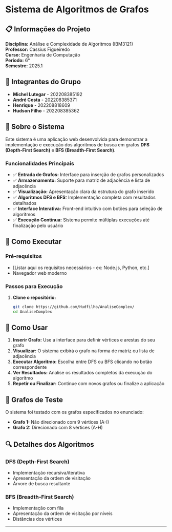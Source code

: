 # Sistema de Algoritmos de Grafos

## 📋 Informações do Projeto

**Disciplina:** Análise e Complexidade de Algoritmos (IBM3121)  
**Professor:** Cassius Figueiredo  
**Curso:** Engenharia de Computação  
**Período:** 6°  
**Semestre:** 2025.1

## 👥 Integrantes do Grupo

- **Michel Lutegar** - 202208385192
- **André Costa** - 202208385371  
- **Henrique** - 202208818609
- **Hudson Filho** - 202208385362

## 📖 Sobre o Sistema

Este sistema é uma aplicação web desenvolvida para demonstrar a implementação e execução dos algoritmos de busca em grafos **DFS (Depth-First Search)** e **BFS (Breadth-First Search)**. 

### Funcionalidades Principais

- ✅ **Entrada de Grafos:** Interface para inserção de grafos personalizados
- ✅ **Armazenamento:** Suporte para matriz de adjacência e lista de adjacência
- ✅ **Visualização:** Apresentação clara da estrutura do grafo inserido
- ✅ **Algoritmos DFS e BFS:** Implementação completa com resultados detalhados
- ✅ **Interface Interativa:** Front-end intuitivo com botões para seleção de algoritmos
- ✅ **Execução Contínua:** Sistema permite múltiplas execuções até finalização pelo usuário

## 🚀 Como Executar

### Pré-requisitos
- [Listar aqui os requisitos necessários - ex: Node.js, Python, etc.]
- Navegador web moderno

### Passos para Execução

1. **Clone o repositório:**
   ```bash
   git clone https://github.com/Hudfilho/AnaliseComplex/
   cd AnaliseComplex
   ```
<!-- 
2. **Instale as dependências:**
   ```bash
   [Comando de instalação - ex: npm install, pip install -r requirements.txt]
   ```

3. **Execute a aplicação:**
   ```bash
   [Comando para executar - ex: npm start, python app.py]
   ```

4. **Acesse no navegador:**
   ```
   http://localhost:[PORTA]
   ```
-->

## 🎯 Como Usar

1. **Inserir Grafo:** Use a interface para definir vértices e arestas do seu grafo
2. **Visualizar:** O sistema exibirá o grafo na forma de matriz ou lista de adjacência
3. **Executar Algoritmo:** Escolha entre DFS ou BFS clicando no botão correspondente
4. **Ver Resultados:** Analise os resultados completos da execução do algoritmo
5. **Repetir ou Finalizar:** Continue com novos grafos ou finalize a aplicação

## 🧪 Grafos de Teste

O sistema foi testado com os grafos especificados no enunciado:
- **Grafo 1:** Não direcionado com 9 vértices (A-I)
- **Grafo 2:** Direcionado com 8 vértices (A-H)

<!-- 
## 🛠️ Tecnologias Utilizadas

- [Listar linguagens e frameworks utilizados]
- [Ex: HTML/CSS/JavaScript, Python Flask, etc.]

## 📝 Estrutura do Projeto

```
projeto/
├── README.md
├── [estrutura de arquivos do projeto]
└── ...
```
-->

## 🔍 Detalhes dos Algoritmos

### DFS (Depth-First Search)
- Implementação recursiva/iterativa
- Apresentação da ordem de visitação
- Árvore de busca resultante

### BFS (Breadth-First Search)  
- Implementação com fila
- Apresentação da ordem de visitação por níveis
- Distâncias dos vértices

---


<!--
**Data de Entrega:** [Data especificada no enunciado]  
**Repositório:** [Link do GitHub quando disponível]

